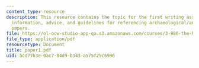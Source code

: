 ```yaml
---
content_type: resource
description: This resource contains the topic for the first writing assignment, background
  information, advice, and guidelines for referencing archaeological/anthropological
  papers.
file: https://ol-ocw-studio-app-qa.s3.amazonaws.com/courses/3-986-the-human-past-introduction-to-archaeology-fall-2006/acd7763e0ac784d9b343a575f29c6996_paper1.pdf
file_type: application/pdf
resourcetype: Document
title: paper1.pdf
uid: acd7763e-0ac7-84d9-b343-a575f29c6996
---
```

